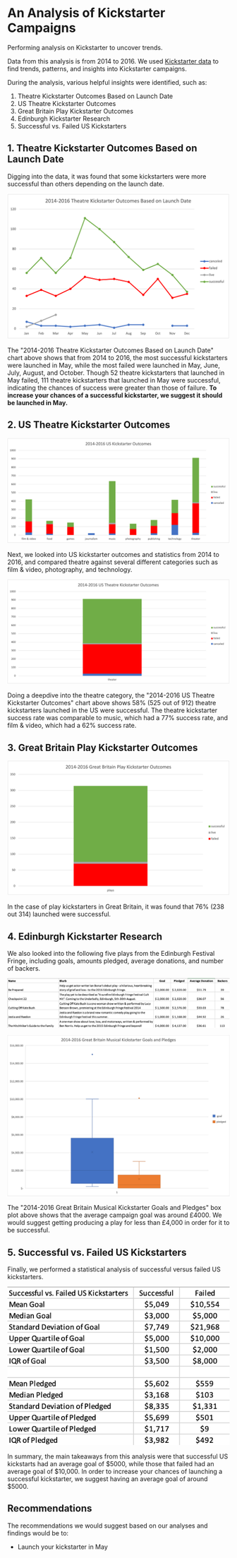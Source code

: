 # An Analysis of Kickstarter Campaigns
Performing analysis on Kickstarter to uncover trends. 

Data from this analysis is from 2014 to 2016. We used [Kickstarter data](https://github.com/fobordo/kickstarter-analysis/blob/897c38e46b8bfb5d1c071d5217a07f5ffa570f69/data-1-1-3-StarterBook.xlsx) to find trends, patterns, and insights into Kickstarter campaigns.

During the analysis, various helpful insights were identified, such as:
1. Theatre Kickstarter Outcomes Based on Launch Date
2. US Theatre Kickstarter Outcomes
3. Great Britain Play Kickstarter Outcomes
4. Edinburgh Kickstarter Research
5. Successful vs. Failed US Kickstarters

## 1. Theatre Kickstarter Outcomes Based on Launch Date

Digging into the data, it was found that some kickstarters were more successful than others depending on the launch date.

![2014-2016 Theatre Kickstarter Outcomes Based on Launch Date](https://github.com/fobordo/kickstarter-analysis/blob/51725a72feb8d3daa3bb6949af05434fe8e8d023/Outcomes%20Based%20on%20Launch%20Date%20Chart.png)

The "2014-2016 Theatre Kickstarter Outcomes Based on Launch Date" chart above shows that from 2014 to 2016, the most successful kickstarters were launched in May, while the most failed were launched in May, June, July, August, and October. Though 52 theatre kickstarters that launched in May failed, 111 theatre kickstarters that launched in May were successful, indicating the chances of success were greater than those of failure. **To increase your chances of a successful kickstarter, we suggest it should be launched in May.**

## 2. US Theatre Kickstarter Outcomes

![2014-2016 US Kickstarter Outcomes](https://github.com/fobordo/kickstarter-analysis/blob/51725a72feb8d3daa3bb6949af05434fe8e8d023/US%20Kickstarter%20Outcomes.png)

Next, we looked into US kickstarter outcomes and statistics from 2014 to 2016, and compared theatre against several different categories such as film & video, photography, and technology.

![2014-2016 US Theatre Kickstarter Outcomes](https://github.com/fobordo/kickstarter-analysis/blob/51725a72feb8d3daa3bb6949af05434fe8e8d023/US%20Theatre%20Kickstarter%20Outcomes.png)

Doing a deepdive into the theatre category, the "2014-2016 US Theatre Kickstarter Outcomes" chart above shows 58% (525 out of 912) theatre kickstarters launched in the US were successful. The theatre kickstarter success rate was comparable to music, which had a 77% success rate, and film & video, which had a 62% success rate.

## 3. Great Britain Play Kickstarter Outcomes

![2014-2016 Great Britain Play Kickstarter Outcomes](https://github.com/fobordo/kickstarter-analysis/blob/51725a72feb8d3daa3bb6949af05434fe8e8d023/GB%20Play%20Kickstarter%20Outcomes.png)

In the case of play kickstarters in Great Britain, it was found that 76% (238 out 314) launched were successful.

## 4. Edinburgh Kickstarter Research

We also looked into the following five plays from the Edinburgh Festival Fringe, including goals, amounts pledged, average donations, and number of backers.

![Edinburgh Research](https://github.com/fobordo/kickstarter-analysis/blob/07b553a81416cccabeff334c6a3022212bd79718/Edinburgh%20Research.png)

![2014-2016 Great Britain Musical Kickstarter Goals and Pledges](https://github.com/fobordo/kickstarter-analysis/blob/9a6c5a2308c726ec81c99dbeb1b82475bce336b6/Great%20Britain%20Musical%20Kickstarter%20Outcomes.png)

The "2014-2016 Great Britain Musical Kickstarter Goals and Pledges" box plot above shows that the average campaign goal was around £4000. We would suggest getting producing a play for less than £4,000 in order for it to be successful.

## 5. Successful vs. Failed US Kickstarters

Finally, we performed a statistical analysis of successful versus failed US kickstarters.

![Successful vs. Failed US Kickstarters](https://github.com/fobordo/kickstarter-analysis/blob/897c38e46b8bfb5d1c071d5217a07f5ffa570f69/Successful%20vs.%20Failed%20US%20Kickstarters.png)

In summary, the main takeaways from this analysis were that successful US kickstarts had an average goal of $5000, while those that failed had an average goal of $10,000. In order to increase your chances of launching a successful kickstarter, we suggest having an average goal of around $5000.

## Recommendations

The recommendations we would suggest based on our analyses and findings would be to:
- Launch your kickstarter in May
